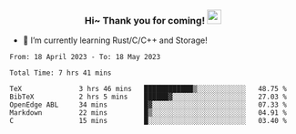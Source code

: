 <h3 align="center">
    Hi~ Thank you for coming!
    <img src="https://media.giphy.com/media/hvRJCLFzcasrR4ia7z/giphy.gif" width="25px">
</h3>

<!--
**pineapple-man/pineapple-man** is a ✨ _special_ ✨ repository because its `README.md` (this file) appears on your GitHub profile.

Here are some ideas to get you started:
- 🔭 I’m currently working on ...
- 🤔 I’m looking for help with ...
- 💬 Ask me about ...
- 📫 How to reach me: ...
- 😄 Pronouns: ...
- ⚡ Fun fact: 
- 👯 I’m looking to collaborate on kubernetes
-->
- 🌱 I’m currently learning Rust/C/C++ and Storage!

<!--START_SECTION:waka-->

```text
From: 18 April 2023 - To: 18 May 2023

Total Time: 7 hrs 41 mins

TeX              3 hrs 46 mins   ████████████▒░░░░░░░░░░░░   48.75 %
BibTeX           2 hrs 5 mins    ██████▓░░░░░░░░░░░░░░░░░░   27.03 %
OpenEdge ABL     34 mins         █▓░░░░░░░░░░░░░░░░░░░░░░░   07.33 %
Markdown         22 mins         █▒░░░░░░░░░░░░░░░░░░░░░░░   04.91 %
C                15 mins         █░░░░░░░░░░░░░░░░░░░░░░░░   03.40 %
```

<!--END_SECTION:waka-->
